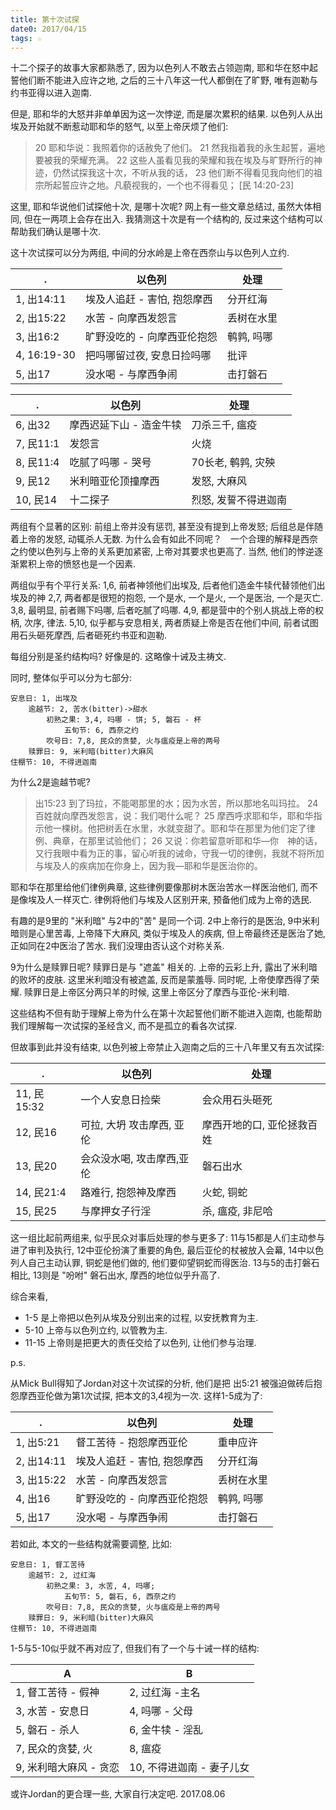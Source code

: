 ```yaml
---
title: 第十次试探
date0: 2017/04/15
tags: ☆
---
```


十二个探子的故事大家都熟悉了, 因为以色列人不敢去占领迦南, 耶和华在怒中起誓他们断不能进入应许之地, 之后的三十八年这一代人都倒在了旷野, 唯有迦勒与约书亚得以进入迦南.

但是, 耶和华的大怒并非单单因为这一次悖逆, 而是屡次累积的结果. 以色列人从出埃及开始就不断惹动耶和华的怒气, 以至上帝厌烦了他们:

> 20 耶和华说：我照着你的话赦免了他们。
> 21 然我指着我的永生起誓，遍地要被我的荣耀充满。
> 22 这些人虽看见我的荣耀和我在埃及与旷野所行的神迹，仍然试探我这十次，不听从我的话，
> 23 他们断不得看见我向他们的祖宗所起誓应许之地。凡藐视我的，一个也不得看见；
> [民 14:20-23]

这里, 耶和华说他们试探他十次, 是哪十次呢? 网上有一些文章总结过, 虽然大体相同, 但在一两项上会存在出入. 我猜测这十次是有一个结构的, 反过来这个结构可以帮助我们确认是哪十次.

这十次试探可以分为两组, 中间的分水岭是上帝在西奈山与以色列人立约.

.           | 以色列                      | 处理
------------|-----------------------------|-----------
1, 出14:11  | 埃及人追赶 - 害怕, 抱怨摩西 | 分开红海
2, 出15:22  | 水苦 - 向摩西发怨言         | 丢树在水里
3, 出16:2   | 旷野没吃的 - 向摩西亚伦抱怨 | 鹌鹑, 吗哪
4, 16:19-30 | 把吗哪留过夜, 安息日捡吗哪  | 批评
5, 出17     | 没水喝 - 与摩西争闹         | 击打磐石

.         | 以色列                  | 处理
----------|-------------------------|---------------------
6, 出32   | 摩西迟延下山 - 造金牛犊 | 刀杀三千, 瘟疫
7, 民11:1 | 发怨言                  | 火烧
8, 民11:4 | 吃腻了吗哪 - 哭号       | 70长老, 鹌鹑, 灾殃
9, 民12   | 米利暗亚伦顶撞摩西      | 发怒, 大麻风
10, 民14  | 十二探子                | 烈怒, 发誓不得进迦南

两组有个显著的区别: 前组上帝并没有惩罚, 甚至没有提到上帝发怒; 后组总是伴随着上帝的发怒, 动辄杀人无数. 为什么会有如此不同呢？　一个合理的解释是西奈之约使以色列与上帝的关系更加紧密, 上帝对其要求也更高了. 当然, 他们的悖逆逐渐累积上帝的愤怒也是一个因素.

两组似乎有个平行关系:
1,6, 前者神领他们出埃及, 后者他们造金牛犊代替领他们出埃及的神
2,7, 两者都是很短的抱怨, 一个是水, 一个是火, 一个是医治, 一个是灭亡.
3,8, 最明显, 前者赐下吗哪, 后者吃腻了吗哪.
4,9, 都是营中的个别人挑战上帝的权柄, 次序, 律法.
5,10, 似乎都与安息相关, 两者质疑上帝是否在他们中间, 前者试图用石头砸死摩西, 后者砸死约书亚和迦勒.

每组分别是圣约结构吗? 好像是的. 这略像十诫及主祷文.

同时, 整体似乎可以分为七部分:

    安息日: 1, 出埃及
        逾越节: 2, 苦水(bitter)->甜水
            初熟之果: 3,4, 吗哪 - 饼; 5, 磐石 - 杯
                五旬节: 6, 西奈之约
            吹号日: 7,8, 民众的贪婪, 火与瘟疫是上帝的两号
        赎罪日: 9, 米利暗(bitter)大麻风
    住棚节: 10, 不得进迦南

为什么2是逾越节呢?

> 出15:23 到了玛拉，不能喝那里的水；因为水苦，所以那地名叫玛拉。
> 24 百姓就向摩西发怨言，说：我们喝什么呢？
> 25 摩西呼求耶和华，耶和华指示他一棵树。他把树丢在水里，水就变甜了。耶和华在那里为他们定了律例、典章，在那里试验他们；
> 26 又说：你若留意听耶和华―你　神的话，又行我眼中看为正的事，留心听我的诫命，守我一切的律例，我就不将所加与埃及人的疾病加在你身上，因为我―耶和华是医治你的。

耶和华在那里给他们律例典章, 这些律例要像那树木医治苦水一样医治他们, 而不是像埃及人一样灭亡. 律例将他们与埃及人区别开来, 预备他们成为上帝的选民.

有趣的是9里的 "米利暗" 与2中的"苦" 是同一个词. 2中上帝行的是医治, 9中米利暗则是心里苦毒, 上帝降下大麻风, 类似于埃及人的疾病, 但上帝最终还是医治了她, 正如同在2中医治了苦水. 我们没理由否认这个对称关系.

9为什么是赎罪日呢? 赎罪日是与 "遮盖" 相关的. 上帝的云彩上升, 露出了米利暗的败坏的皮肤. 这里米利暗没有被遮盖, 反而是蒙羞辱. 同时呢, 上帝使摩西得了荣耀. 赎罪日是上帝区分两只羊的时候, 这里上帝区分了摩西与亚伦-米利暗.

这些结构不但有助于理解上帝为什么在第十次起誓他们断不能进入迦南, 也能帮助我们理解每一次试探的圣经含义, 而不是孤立的看各次试探.

但故事到此并没有结束, 以色列被上帝禁止入迦南之后的三十八年里又有五次试探:

.           | 以色列                    | 处理
------------|---------------------------|---------------------------
11, 民15:32 | 一个人安息日捡柴          | 会众用石头砸死
12, 民16    | 可拉, 大坍 攻击摩西, 亚伦 | 摩西开地的口, 亚伦拯救百姓
13, 民20    | 会众没水喝, 攻击摩西,亚伦 | 磐石出水
14, 民21:4  | 路难行, 抱怨神及摩西      | 火蛇, 铜蛇
15, 民25    | 与摩押女子行淫            | 杀, 瘟疫, 非尼哈

这一组比起前两组来, 似乎民众对事后处理的参与更多了:
11与15都是人们主动参与进了审判及执行,
12中亚伦扮演了重要的角色, 最后亚伦的杖被放入会幕,
14中以色列人自己主动认罪, 铜蛇是他们做的, 他们要仰望铜蛇而得医治.
13与5的击打磐石相比, 13则是 "吩咐" 磐石出水, 摩西的地位似乎升高了.

综合来看,
* 1-5 是上帝把以色列从埃及分别出来的过程, 以安抚教育为主.
* 5-10 上帝与以色列立约, 以管教为主.
* 11-15 上帝则是把更大的责任交给了以色列, 让他们参与治理.

p.s.

从Mick Bull得知了Jordan对这十次试探的分析, 他们是把 出5:21 被强迫做砖后抱怨摩西亚伦做为第1次试探, 把本文的3,4视为一次. 这样1-5成为了:

.          | 以色列                      | 处理
-----------|-----------------------------|-----------
1, 出5:21  | 督工苦待 - 抱怨摩西亚伦     | 重申应许
2, 出14:11 | 埃及人追赶 - 害怕, 抱怨摩西 | 分开红海
3, 出15:22 | 水苦 - 向摩西发怨言         | 丢树在水里
4, 出16    | 旷野没吃的 - 向摩西亚伦抱怨 | 鹌鹑, 吗哪
5, 出17    | 没水喝 - 与摩西争闹         | 击打磐石

若如此, 本文的一些结构就需要调整, 比如:

    安息日: 1, 督工苦待
        逾越节: 2, 过红海
            初熟之果: 3, 水苦, 4, 吗哪;
                五旬节: 5, 磐石, 6, 西奈之约
            吹号日: 7,8, 民众的贪婪, 火与瘟疫是上帝的两号
        赎罪日: 9, 米利暗(bitter)大麻风
    住棚节: 10, 不得进迦南

1-5与5-10似乎就不再对应了, 但我们有了一个与十诫一样的结构:

A                      | B
-----------------------|--------------------------
1, 督工苦待 - 假神     | 2, 过红海 -主名
3, 水苦 - 安息日       | 4, 吗哪 - 父母
5, 磐石 - 杀人         | 6, 金牛犊 - 淫乱
7, 民众的贪婪, 火      | 8, 瘟疫
9, 米利暗大麻风 - 贪恋 | 10, 不得进迦南 - 妻子儿女

或许Jordan的更合理一些, 大家自行决定吧.
2017.08.06

<!-- Why Ten Words on Two Tablets? -->
